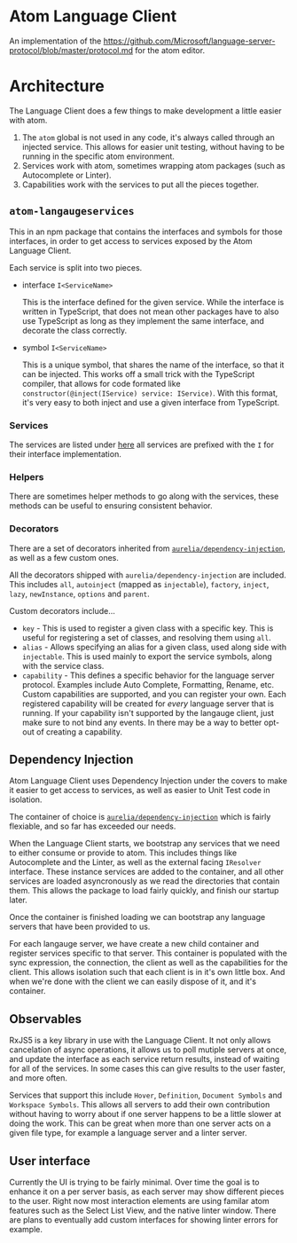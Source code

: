 # Atom Language Client

An implementation of the https://github.com/Microsoft/language-server-protocol/blob/master/protocol.md for the atom editor.


# Architecture

The Language Client does a few things to make development a little easier with atom.

1) The `atom` global is not used in any code, it's always called through an injected service.  This allows for easier unit testing, without having to be running in the specific atom environment.
2) Services work with atom, sometimes wrapping atom packages (such as Autocomplete or Linter).
3) Capabilities work with the services to put all the pieces together.

## `atom-langaugeservices`
This in an npm package that contains the interfaces and symbols for those interfaces, in order to get access to services exposed by the Atom Language Client.

Each service is split into two pieces.

* interface `I<ServiceName>`

  This is the interface defined for the given service.  While the interface is written in TypeScript, that does not mean other packages have to also use TypeScript as long as they implement the same interface, and decorate the class correctly.

* symbol `I<ServiceName>`

  This is a unique symbol, that shares the name of the interface, so that it can be injected.  This works off a small trick with the TypeScript compiler, that allows for code formated like `constructor(@inject(IService) service: IService)`.  With this format, it's very easy to both inject and use a given interface from TypeScript.

### Services
The services are listed under [here](https://github.com/OmniSharp/atom-languageclient/tree/master/atom-languageservices) all services are prefixed with the `I` for their interface implementation.

### Helpers
There are sometimes helper methods to go along with the services, these methods can be useful to ensuring consistent behavior.

### Decorators
There are a set of decorators inherited from [`aurelia/dependency-injection`](https://github.com/aurelia/dependency-injection), as well as a few custom ones.

All the decorators shipped with `aurelia/dependency-injection` are included.  This includes `all`, `autoinject` (mapped as `injectable`), `factory`, `inject`, `lazy`, `newInstance`, `options` and `parent`.

Custom decorators include...
  * `key` - This is used to register a given class with a specific key.  This is useful for registering a set of classes, and resolving them using `all`.
  * `alias` - Allows specifying an alias for a given class, used along side with `injectable`.  This is used mainly to export the service symbols, along with the service class.
  * `capability` - This defines a specific behavior for the language server protocol.  Examples include Auto Complete, Formatting, Rename, etc.   Custom capabilities are supported, and you can register your own.
    Each registered capability will be created for _every_ language server that is running.  If your capability isn't supported by the langauge client, just make sure to not bind any events.  In there may be a way to better opt-out of creating a capability.

## Dependency Injection
Atom Language Client uses Dependency Injection under the covers to make it easier to get access to services, as well as easier to Unit Test code in isolation.

The container of choice is [`aurelia/dependency-injection`](https://github.com/aurelia/dependency-injection) which is fairly flexiable, and so far has exceeded our needs.

When the Language Client starts, we bootstrap any services that we need to either consume or provide to atom.  This includes things like Autocomplete and the Linter, as well as the external facing `IResolver` interface.  These instance services are added to the container, and all other services are loaded asyncronously as we read the directories that contain them.  This allows the package to load fairly quickly, and finish our startup later.

Once the container is finished loading we can bootstrap any language servers that have been provided to us.

For each langauge server, we have create a new child container and register services specific to that server.  This container is populated with the sync expression, the connection, the client as well as the capabilities for the client.  This allows isolation such that each client is in it's own little box.  And when we're done with the client we can easily dispose of it, and it's container.

## Observables
RxJS5 is a key library in use with the Language Client. It not only allows cancelation of async operations, it allows us to poll mutiple servers at once, and update the interface as each service return results, instead of waiting for all of the services.  In some cases this can give results to the user faster, and more often.

Services that support this include `Hover`, `Definition`, `Document Symbols` and `Workspace Symbols`.  This allows all servers to add their own contribution without having to worry about if one server happens to be a little slower at doing the work.  This can be great when more than one server acts on a given file type, for example a language server and a linter server.

## User interface
Currently the UI is trying to be fairly minimal.  Over time the goal is to enhance it on a per server basis, as each server may show different pieces to the user.  Right now most interaction elements are using familar atom features such as the Select List View, and the native linter window.  There are plans to eventually add custom interfaces for showing linter errors for example.
